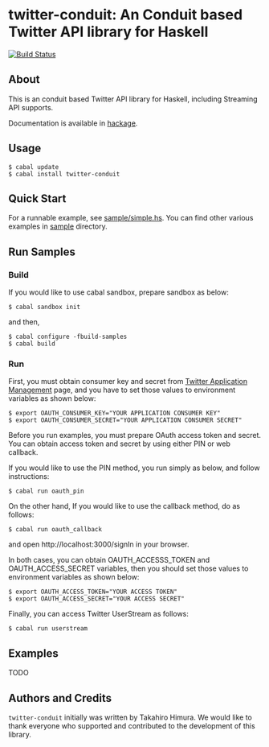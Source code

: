 # twitter-conduit: An Conduit based Twitter API library for Haskell #

[![Build Status](https://travis-ci.org/himura/twitter-conduit.png?branch=master)](https://travis-ci.org/himura/twitter-conduit)

## About ##

This is an conduit based Twitter API library for Haskell, including Streaming API supports.

Documentation is available in [hackage](http://hackage.haskell.org/package/twitter-conduit).

## Usage ##

    $ cabal update
    $ cabal install twitter-conduit

## Quick Start ##

For a runnable example, see [sample/simple.hs](https://github.com/himura/twitter-conduit/blob/master/sample/simple.hs).
You can find other various examples in [sample](https://github.com/himura/twitter-conduit/tree/master/sample/) directory.

## Run Samples ##

### Build ###

If you would like to use cabal sandbox, prepare sandbox as below:

~~~~
$ cabal sandbox init
~~~~

and then,

~~~~
$ cabal configure -fbuild-samples
$ cabal build
~~~~

### Run ###

First, you must obtain consumer key and secret from [Twitter Application Management](https://apps.twitter.com/) page,
and you have to set those values to environment variables as shown below:

~~~~
$ export OAUTH_CONSUMER_KEY="YOUR APPLICATION CONSUMER KEY"
$ export OAUTH_CONSUMER_SECRET="YOUR APPLICATION CONSUMER SECRET"
~~~~

Before you run examples, you must prepare OAuth access token and secret.
You can obtain access token and secret by using either PIN or web callback.

If you would like to use the PIN method, you run simply as below, and follow instructions:

~~~~
$ cabal run oauth_pin
~~~~

On the other hand, If you would like to use the callback method, do as follows:

~~~~
$ cabal run oauth_callback
~~~~

and open http://localhost:3000/signIn in your browser.

In both cases, you can obtain OAUTH_ACCESSS_TOKEN and OAUTH_ACCESS_SECRET variables,
then you should set those values to environment variables as shown below:

~~~~
$ export OAUTH_ACCESS_TOKEN="YOUR ACCESS TOKEN"
$ export OAUTH_ACCESS_SECRET="YOUR ACCESS SECRET"
~~~~

Finally, you can access Twitter UserStream as follows:

~~~~
$ cabal run userstream
~~~~

## Examples ##

TODO

## Authors and Credits ##

`twitter-conduit` initially was written by Takahiro Himura.
We would like to thank everyone who supported and contributed to the development of this library.
